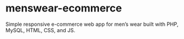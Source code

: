 # menswear-ecommerce
Simple responsive e-commerce web app for men’s wear built with PHP, MySQL, HTML, CSS, and JS.
